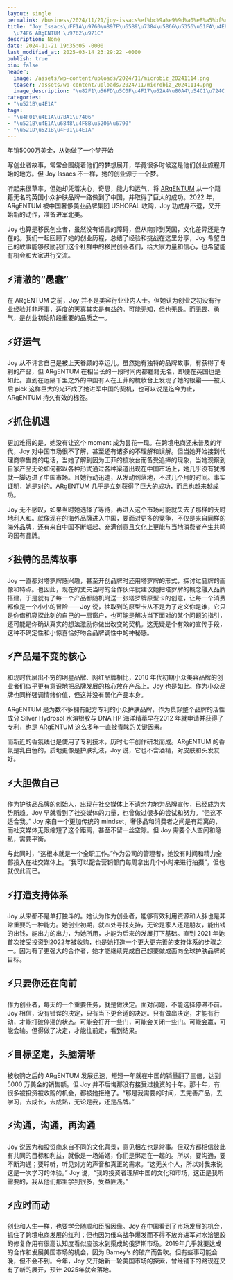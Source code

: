 ```yaml
---
layout: single
permalink: /business/2024/11/21/joy-issacs%ef%bc%9a%e9%9d%a0%e8%a5%bf%e6%96%b9%e7%8e%84%e5%ad%a6%e5%8d%96%e5%87%ba%e4%ba%86-60-%e4%b8%87%e7%93%b6-argentum-%e9%9d%a2%e9%9c%9c/
title: "Joy Issacs\uFF1A\u9760\u897F\u65B9\u7384\u5B66\u5356\u51FA\u4E86 60 \u4E07\
  \u74F6 ARgENTUM \u9762\u971C"
description: None
date: 2024-11-21 19:35:05 -0000
last_modified_at: 2025-03-14 23:29:22 -0000
publish: true
pin: false
header:
  image: /assets/wp-content/uploads/2024/11/microbiz_20241114.png
  teaser: /assets/wp-content/uploads/2024/11/microbiz_20241114.png
  image_description: "\u82F1\u56FD\u5C0F\u4F17\u62A4\u80A4\u54C1\u724C ARgENTUM \u6210\u529F\u4E4B"
categories:
- "\u521B\u4E1A"
tags:
- "\u4F01\u4E1A\u7BA1\u7406"
- "\u521B\u4E1A\u6848\u4F8B\u5206\u6790"
- "\u521D\u521B\u4F01\u4E1A"
---
```

年销5000万美金，从她做了一个梦开始

写创业者故事，常常会围绕着他们的梦想展开，毕竟很多时候这是他们创业旅程开始的地方。但 Joy Issacs 不一样，她的创业源于一个梦。

听起来很草率，但她却凭着决心，奇思，能力和运气，将 [ARgENTUM](https://argentum.com/) 从一个籍籍无名的英国小众护肤品牌一路做到了中国，并取得了巨大的成功。2022 年，ARgENTUM 被中国奢侈美业品牌集团 USHOPAL 收购，Joy 功成身不退，又开始新的动作，准备进军北美。

Joy 也算是移民创业者，虽然没有语言的障碍，但从南非到英国，文化差异还是存在的。我们一起回顾了她的创业历程，总结了经验和挑战在这里分享，Joy 希望自己的故事能够鼓励我们这个社群中的移民创业者们，给大家力量和信心，也希望能有机会和大家进行交流。

## ⚡清澈的“愚蠢”

在 ARgENTUM 之前，Joy 并不是美容行业业内人士。但她认为创业之初没有行业经验并非坏事，适度的天真其实是有益的。可能无知，但也无畏。而无畏、勇气，是创业初始阶段重要的品质之一。

## ⚡好运气

Joy 从不讳言自己是被上天眷顾的幸运儿。虽然她有独特的品牌故事，有获得了专利的产品，但 ARgENTUM 在相当长的一段时间内都籍籍无名，即便在英国也是如此。直到在远隔千里之外的中国有人在王菲的梳妆台上发现了她的银霜——被天后 pick 这样巨大的光环成了她进军中国的契机，也可以说是迄今为止，ARgENTUM 持久有效的标签。

## ⚡抓住机遇

更加难得的是，她没有让这个 moment 成为昙花一现。在跨境电商还未普及的年代，Joy 对中国市场很不了解，甚至还有诸多的不理解和误解。但当她开始接到代理商零售商的电话，当她了解到因为王菲的梳妆台而备受追捧的现象，当她观察到自家产品无论如何都以各种形式通过各种渠道出现在中国市场上，她几乎没有犹豫就一脚迈进了中国市场。且她行动迅速，从发动到落地，不过几个月的时间。事实证明，她是对的。ARgENTUM 几乎是立刻获得了巨大的成功，而且也越来越成功。

Joy 无不感叹，如果当时她选择了等待，再进入这个市场可能就失去了那样的天时地利人和。就像现在的海外品牌进入中国，要面对更多的竞争，不仅是来自同样的海外品牌，还有来自中国不断崛起、充满创意且文化上更能与当地消费者产生共鸣的国有品牌。

## ⚡独特的品牌故事

Joy 一直都对塔罗牌感兴趣，甚至开创品牌时还用塔罗牌的形式，探讨过品牌的画像和特点。也因此，现在的丈夫当时的合作伙伴就建议她把塔罗牌的概念融入品牌搭建，于是就有了每一个产品都随机附送一张塔罗牌原型卡的创意，让每一个消费都像是一个小小的冒险——Joy 说，抽取到的原型卡从不是为了定义你是谁，它只是你借机窥探此刻的自己的一扇窗户，也可能是解决当下面对的某个问题的指引，还可能是你确认真实的想法激励你做出改变的契机。这无疑是个有效的宣传手段，这种不确定性和小惊喜恰好吻合品牌调性中的神秘感。

## ⚡产品是不变的核心

和现时代层出不穷的明星品牌、网红品牌相比，2010 年代初期小众美容品牌的创业者们似乎更有意识地把品牌发展的核心放在产品上。Joy 也是如此。作为小众品牌也同样强调情绪价值，但这并没有弱化产品本身。

ARgENTUM 是为数不多拥有配方专利的小众护肤品牌，作为贯穿整个品牌的活性成分 Silver Hydrosol 水溶银胶与 DNA HP 海洋精萃早在2012 年就申请并获得了专利，也是 ARgENTUM 这么多年一直被青睐的关键因素。

而新近的香氛线也是使用了专利技术，历时七年创作研发而成。ARgENTUM 的香氛是乳白色的，质地更像是护肤乳液，Joy 说，它也不含酒精，对皮肤和头发友好。

## ⚡大胆做自己

作为护肤品品牌的创始人，出现在社交媒体上不遗余力地为品牌宣传，已经成为大势所趋。Joy 早就看到了社交媒体的力量，也曾做过很多的尝试和努力。“但这不适合我。” Joy 来自一个更加传统的 mindset，奢侈品和消费者之间是有距离的，而社交媒体无限缩短了这个距离，甚至不留一丝空隙。但 Joy 需要个人空间和隐私，需要平衡。

与此同时，“这根本就是一个全职工作。”作为公司的管理者，她没有时间和精力全部投入在社交媒体上。“我可以配合营销部门每周拿出几个小时来进行拍摄”，但也就仅此而已。

## ⚡打造支持体系

Joy 从来都不是单打独斗的。她认为作为创业者，能够有效利用资源和人脉也是非常重要的一种能力。她创业初期，就四处寻找支持，无论是家人还是朋友，能出钱的出钱，能出力的出力，为她所用，才能为后来的发展打下基础。直到 2021 年她首次接受投资到2022年被收购，也是她打造一个更大更完善的支持体系的步骤之一。因为有了更强大的合作者，她才能继续完成自己想要做成面向全球护肤品牌的目标。

## ⚡只要你还在向前

作为创业者，每天的一个重要任务，就是做决定。面对问题，不能选择停滞不前。Joy 相信，没有错误的决定，只有当下更合适的决定。只有做出决定，才能有行动，才能打破停滞的状态。可能会打开一些门，可能会关闭一些门。可能会赢，可能会输。但得做了决定，才能往前走，看到结果。

## ⚡目标坚定，头脑清晰

被收购之后的 ARgENTUM 发展迅速，短短一年就在中国的销量翻了三倍，达到 5000 万美金的销售额。但 Joy 并不后悔那没有接受过投资的十年。那十年，有很多被投资被收购的机会，都被她拒绝了。“那是我需要的时间，去完善产品，去学习，去成长，去成熟，无论是我，还是品牌。”

## ⚡沟通，沟通，再沟通

Joy 说因为和投资商来自不同的文化背景，意见相左也是常事。但双方都相信彼此有共同的目标和利益，就像是一场婚姻，你们是绑定在一起的。所以，要沟通，要不断沟通；要聆听，听见对方的声音和真正的需求。“这无关个人，所以对我来说这是一次学习的体验。” Joy 说，“我的投资者理解中国的文化和市场，这正是我所需要的，我从他们那里学到很多，受益匪浅。”

## ⚡应时而动

创业和人生一样，也要学会随顺和臣服因缘。Joy 在中国看到了市场发展的机会，抓住了跨境电商发展的红利；但也因为俄乌战争爆发而不得不放弃进军对水溶银胶的修复作用有很高认知度看似应该水到渠成的俄罗斯市场。2019年几乎就要达成的合作和发展美国市场的机会，因为 Barney‘s 的破产而告吹。但有些事可能会晚，但不会不到。今年，Joy 又开始新一轮美国市场的探索，曾经铺下的路现在又有了新的展开，预计 2025年就会落地。

